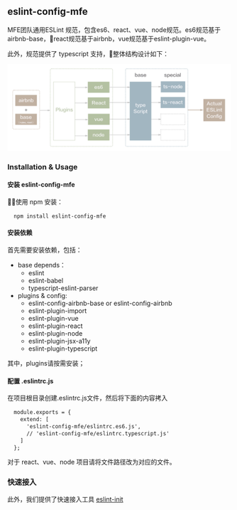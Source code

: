 ## eslint-config-mfe

MFE团队通用ESLint 规范，包含es6、react、vue、node规范。es6规范基于airbnb-base，react规范基于airbnb，vue规范基于eslint-plugin-vue。

此外，规范提供了 typescript 支持，整体结构设计如下：

![结构设计](structure.png)

### Installation & Usage

#### 安装 eslint-config-mfe

使用 npm 安装：

```
  npm install eslint-config-mfe
```

#### 安装依赖

首先需要安装依赖，包括：

* base depends：
  + eslint
  + eslint-babel
  + typescript-eslint-parser
* plugins & config:
  + eslint-config-airbnb-base or eslint-config-airbnb
  + eslint-plugin-import
  + eslint-plugin-vue
  + eslint-plugin-react
  + eslint-plugin-node
  + eslint-plugin-jsx-a11y
  + eslint-plugin-typescript

其中，plugins请按需安装；

#### 配置 .eslintrc.js

在项目根目录创建.eslintrc.js文件，然后将下面的内容拷入

```
  module.exports = {
    extend: [
      'eslint-config-mfe/eslintrc.es6.js',
      // 'eslint-config-mfe/eslintrc.typescript.js'
    ]
  };
```

对于 react、vue、node 项目请将文件路径改为对应的文件。

### 快速接入

此外，我们提供了快速接入工具 [eslint-init](https://www.npmjs.com/package/eslint-init)